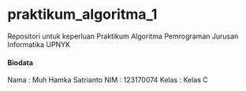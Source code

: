 # praktikum_algoritma_1
Repositori untuk keperluan Praktikum Algoritma Pemrograman Jurusan Informatika UPNYK

#### Biodata
 Nama	: Muh Hamka Satrianto
 NIM	: 123170074
 Kelas	: Kelas C
